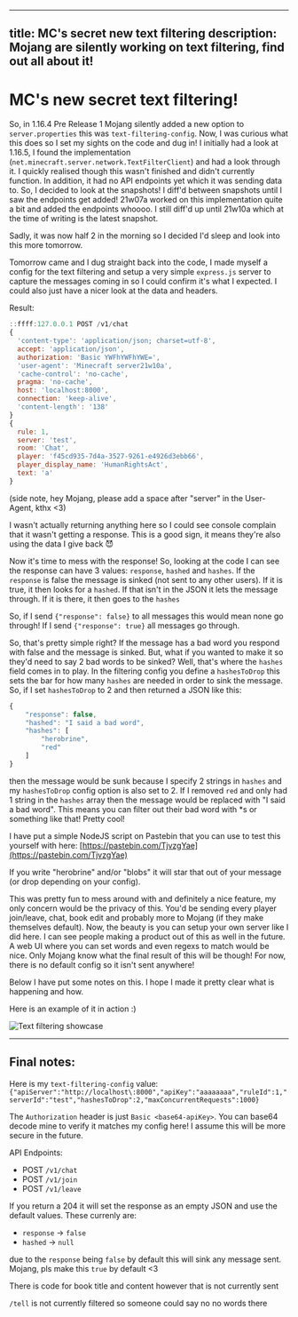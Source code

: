 ----
title: MC's secret new text filtering
description: Mojang are silently working on text filtering, find out all about it!
----

# MC's new secret text filtering!

So, in 1.16.4 Pre Release 1 Mojang silently added a new option to `server.properties` this was `text-filtering-config`. Now, I was curious what this does so I set my sights on the code and dug in! I initially had a look at 1.16.5, I found the implementation (`net.minecraft.server.network.TextFilterClient`) and had a look through it. I quickly realised though this wasn't finished and didn't currently function. In addition, it had no API endpoints yet which it was sending data to. So, I decided to look at the snapshots! I diff'd between snapshots until I saw the endpoints get added! 21w07a worked on this implementation quite a bit and added the endpoints whoooo. I still diff'd up until 21w10a which at the time of writing is the latest snapshot.

Sadly, it was now half 2 in the morning so I decided I'd sleep and look into this more tomorrow.

Tomorrow came and I dug straight back into the code, I made myself a config for the text filtering and setup a very simple `express.js` server to capture the messages coming in so I could confirm it's what I expected. I could also just have a nicer look at the data and headers.

Result:

```js
::ffff:127.0.0.1 POST /v1/chat
{
  'content-type': 'application/json; charset=utf-8',
  accept: 'application/json',
  authorization: 'Basic YWFhYWFhYWE=',
  'user-agent': 'Minecraft server21w10a',
  'cache-control': 'no-cache',
  pragma: 'no-cache',
  host: 'localhost:8000',
  connection: 'keep-alive',
  'content-length': '138'
}
{
  rule: 1,
  server: 'test',
  room: 'Chat',
  player: 'f45cd935-7d4a-3527-9261-e4926d3ebb66',
  player_display_name: 'HumanRightsAct',
  text: 'a'
}
```

(side note, hey Mojang, please add a space after "server" in the User-Agent, kthx <3)

I wasn't actually returning anything here so I could see console complain that it wasn't getting a response. This is a good sign, it means they're also using the data I give back 😈

Now it's time to mess with the response! So, looking at the code I can see the response can have 3 values: `response`, `hashed` and `hashes`. If the `response` is false the message is sinked (not sent to any other users). If it is true, it then looks for a `hashed`. If that isn't in the JSON it lets the message through. If it is there, it then goes to the `hashes`

So, if I send `{"response": false}` to all messages this would mean none go through! If I send `{"response": true}` all messages go through.

So, that's pretty simple right? If the message has a bad word you respond with false and the message is sinked. But, what if you wanted to make it so they'd need to say 2 bad words to be sinked? Well, that's where the `hashes` field comes in to play. In the filtering config you define a `hashesToDrop` this sets the bar for how many `hashes` are needed in order to sink the message. So, if I set `hashesToDrop` to 2 and then returned a JSON like this:

```js
{
    "response": false,
    "hashed": "I said a bad word",
    "hashes": [
        "herobrine",
        "red"
    ]
}
```

then the message would be sunk because I specify 2 strings in `hashes` and my `hashesToDrop` config option is also set to 2. If I removed `red` and only had 1 string in the `hashes` array then the message would be replaced with "I said a bad word". This means you can filter out their bad word with \*s or something like that! Pretty cool!

I have put a simple NodeJS script on Pastebin that you can use to test this yourself with here: [https://pastebin.com/TjvzgYae](https://pastebin.com/TjvzgYae)

If you write "herobrine" and/or "blobs" it will star that out of your message (or drop depending on your config).

This was pretty fun to mess around with and definitely a nice feature, my only concern would be the privacy of this. You'd be sending every player join/leave, chat, book edit and probably more to Mojang (if they make themselves default). Now, the beauty is you can setup your own server like I did here. I can see people making a product out of this as well in the future. A web UI where you can set words and even regexs to match would be nice. Only Mojang know what the final result of this will be though! For now, there is no default config so it isn't sent anywhere!

Below I have put some notes on this. I hope I made it pretty clear what is happening and how. 

Here is an example of it in action :)

![Text filtering showcase](/img/text-filtering-showcase.png)

---

## Final notes:

Here is my `text-filtering-config` value: `{"apiServer":"http://localhost\:8000","apiKey":"aaaaaaaa","ruleId":1,"serverId":"test","hashesToDrop":2,"maxConcurrentRequests":1000}`

The `Authorization` header is just `Basic <base64-apiKey>`. You can base64 decode mine to verify it matches my config here! I assume this will be more secure in the future.

API Endpoints:

- POST `/v1/chat`
- POST `/v1/join`
- POST `/v1/leave`

If you return a 204 it will set the response as an empty JSON and use the default values. These currenly are:

- `response` → `false`
- `hashed` → `null`

due to the `response` being `false` by default this will sink any message sent. Mojang, pls make this `true` by default <3

There is code for book title and content however that is not currently sent

`/tell` is not currently filtered so someone could say no no words there